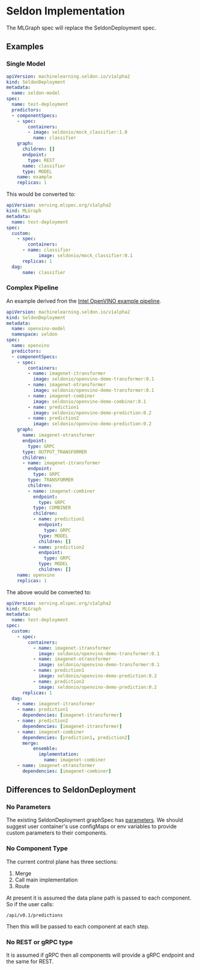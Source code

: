 # Seldon Implementation

The MLGraph spec will replace the SeldonDeployment spec.

## Examples

### Single Model

```YAML
apiVersion: machinelearning.seldon.io/v1alpha2
kind: SeldonDeployment
metadata:
  name: seldon-model
spec:
  name: test-deployment
  predictors:
  - componentSpecs:
    - spec:
        containers:
        - image: seldonio/mock_classifier:1.0
          name: classifier
    graph:
      children: []
      endpoint:
        type: REST
      name: classifier
      type: MODEL
    name: example
    replicas: 1
```

This would be converted to:

```YAML
apiVersion: serving.mlspec.org/v1alpha2
kind: MLGraph
metadata:
  name: test-deployment
spec:
  custom:
    - spec:
        containers:
	  - name: classifier
            image: seldonio/mock_classifier:0.1
      replicas: 1              
  dag:
      name: classifier
```

### Complex Pipeline

An example derived fron the [Intel OpenVINO example pipeline](https://docs.seldon.io/projects/seldon-core/en/latest/examples/openvino_ensemble.html).

```YAML
apiVersion: machinelearning.seldon.io/v1alpha2
kind: SeldonDeployment
metadata:
  name: openvino-model
  namespace: seldon
spec:
  name: openvino
  predictors:
  - componentSpecs:
    - spec:
        containers:
        - name: imagenet-itransformer
          image: seldonio/openvino-demo-transformer:0.1
        - name: imagenet-otransformer
          image: seldonio/openvino-demo-transformer:0.1
        - name: imagenet-combiner
          image: seldonio/openvino-demo-combiner:0.1
        - name: prediction1
          image: seldonio/openvino-demo-prediction:0.2
        - name: prediction2
          image: seldonio/openvino-demo-prediction:0.2
    graph:
      name: imagenet-otransformer
      endpoint:
        type: GRPC
      type: OUTPUT_TRANSFORMER
      children:
      - name: imagenet-itransformer
        endpoint:
          type: GRPC
        type: TRANSFORMER
        children:
        - name: imagenet-combiner
          endpoint:
            type: GRPC
          type: COMBINER
          children:
          - name: prediction1
            endpoint:
              type: GRPC
            type: MODEL
            children: []
          - name: prediction2
            endpoint:
              type: GRPC
            type: MODEL
            children: []
    name: openvino
    replicas: 1
```

The above would be converted to:

```YAML
apiVersion: serving.mlspec.org/v1alpha2
kind: MLGraph
metadata:
  name: test-deployment
spec:
  custom:
    - spec:
        containers:
          - name: imagenet-itransformer
            image: seldonio/openvino-demo-transformer:0.1
          - name: imagenet-otransformer
            image: seldonio/openvino-demo-transformer:0.1
          - name: prediction1
            image: seldonio/openvino-demo-prediction:0.2
          - name: prediction2
            image: seldonio/openvino-demo-prediction:0.2
      replicas: 1              
  dag:
    - name: imagenet-itransformer
    - name: prediction1
      dependencies: [imagenet-itransformer]
    - name: prediction2
      dependencies: [imagenet-itransformer]
    - name: imagenet-combiner
      dependencies: [prediction1, prediction2]
      merge:
          ensemble:
            implementation:
              name: imagenet-combiner
    - name: imagenet-otransformer
      dependencies: [imagenet-combiner]        
```

## Differences to SeldonDeployment

### No Parameters

The existing SeldonDeployment graphSpec has [parameters](https://github.com/SeldonIO/seldon-core/blob/686d53e164bc66f0f1eee7819654bb337d509bea/proto/seldon_deployment.proto#L131-L145). We should suggest user container's use configMaps or env variables to provide custom parameters to their components.

### No Component Type

The current control plane has three sections:

  1. Merge
  2. Call main implementation
  3. Route

At present it is assumed the data plane path is passed to each component. So if the user calls:

```
/api/v0.1/predictions
```

Then this will be passed to each component at each step.

### No REST or gRPC type

It is assumed if gRPC then all components will provide a gRPC endpoint and the same for REST.




